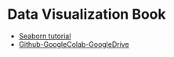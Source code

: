 # Data Visualization Book

* [Seaborn tutorial](seaborn.html)
* [Github-GoogleColab-GoogleDrive](github.html)



